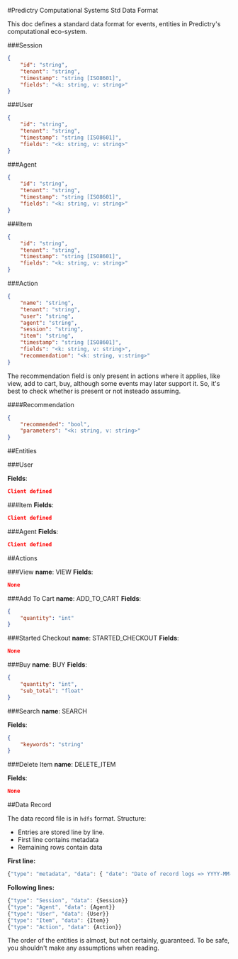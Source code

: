 #Predictry Computational Systems Std Data Format

This doc defines a standard data format for events, entities in Predictry's computational eco-system.

###Session
```JSON
{
	"id": "string",
	"tenant": "string",
	"timestamp": "string [ISO8601]",
	"fields": "<k: string, v: string>"
}
```

###User
```JSON
{
	"id": "string",
	"tenant": "string",
	"timestamp": "string [ISO8601]",
	"fields": "<k: string, v: string>"
}
```

###Agent
```JSON
{
	"id": "string",
	"tenant": "string",
	"timestamp": "string [ISO8601]",
	"fields": "<k: string, v: string>"
}
```

###Item
```JSON
{
	"id": "string",
	"tenant": "string",
	"timestamp": "string [ISO8601]",
	"fields": "<k: string, v: string>"
}
```


###Action
```JSON
{
	"name": "string",
	"tenant": "string",
	"user": "string",
	"agent": "string",
	"session": "string",
	"item": "string",
	"timestamp": "string [ISO8601]",
	"fields": "<k: string, v: string>",
	"recommendation": "<k: string, v:string>"
}
```

The recommendation field is only present in actions where it applies, like view, add to cart, buy, although some events
may later support it. So, it's best to check whether is present or not insteado assuming.

####Recommendation

```JSON
{
	"recommended": "bool",
	"parameters": "<k: string, v: string>"
}

```

##Entities

###User

**Fields**:
```JSON
Client defined
```

###Item
**Fields**:
```JSON
Client defined
```

###Agent
**Fields**:
```JSON
Client defined
```

##Actions

###View
**name**: VIEW
**Fields**:
```JSON
None
```

###Add To Cart
**name**: ADD_TO_CART
**Fields**:
```JSON
{
	"quantity": "int"
}
```

###Started Checkout
**name**: STARTED_CHECKOUT
**Fields**:
```JSON
None
```

###Buy
**name**: BUY
**Fields**:
```JSON
{
	"quantity": "int",
	"sub_total": "float"
}
```


###Search
**name**: SEARCH

**Fields**:
```JSON
{
	"keywords": "string"
}
```

###Delete Item
**name**: DELETE_ITEM

**Fields**:
```JSON
None
```

##Data Record

The data record file is in `hdfs` format. Structure:

  - Entries are stored line by line.
  - First line contains metadata
  - Remaining rows contain data

**First line:**
```Javascript
{"type": "metadata", "data": { "date": "Date of record logs => YYYY-MM-DD:str", "hour": "Hour of record logs => hh:int", "processed": "Timestamp of when the log was processed:ISO8601:YYYY-MM-DD HH:MM:SS"}}
```

**Following lines:**

```Javascript
{"type": "Session", "data": {Session}}
{"type": "Agent", "data": {Agent}}
{"type": "User", "data": {User}}
{"type": "Item", "data": {Item}}
{"type": "Action", "data": {Action}}
```

The order of the entities is almost, but not certainly, guaranteed. To be safe, you shouldn't make any assumptions when reading.
